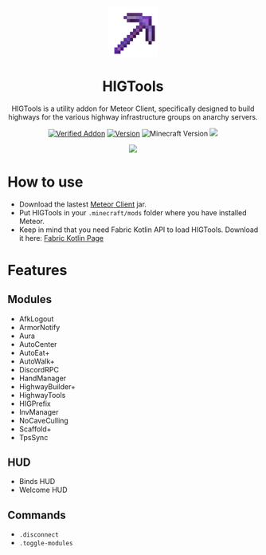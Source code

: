 <div align="center">
  <!-- Logo and Title -->
  <img src="/src/main/resources/assets/higtools/icon.png" alt="logo" width="20%"/>
  <h1>HIGTools</h1>
  <p>HIGTools is a utility addon for Meteor Client, specifically designed to build highways for the various highway infrastructure groups on anarchy servers.</p>

  <!-- Fancy badges -->
  <a href="https://anticope.ml/pages/MeteorAddons.html"><img src="https://img.shields.io/badge/Verified%20Addon-Yes-blueviolet" alt="Verified Addon"></a>
  <a href="https://github.com/RedCarlos26/higtools/releases"><img src="https://img.shields.io/badge/Version-v1.9-blueviolet" alt="Version"></a>
  <img src="https://img.shields.io/badge/Minecraft%20Version-1.19-blueviolet" alt="Minecraft Version">
  <img src="https://img.shields.io/github/downloads/RedCarlos26/higtools/total?color=blueviolet&label=Downloads">
</div>

<div align="center">
  <a href="https://discord.gg/T7j3HxeKD7"><img src="https://invidget.switchblade.xyz/T7j3HxeKD7"></a>
</div>

# How to use
- Download the lastest [Meteor Client](https://meteorclient.com/) jar.
- Put HIGTools in your `.minecraft/mods` folder where you have installed Meteor.
- Keep in mind that you need Fabric Kotlin API to load HIGTools. Download it here: [Fabric Kotlin Page](https://www.curseforge.com/minecraft/mc-mods/fabric-language-kotlin/files/all?filter-game-version=2020709689%3A9008
)
# Features
## Modules
- AfkLogout
- ArmorNotify
- Aura
- AutoCenter
- AutoEat+
- AutoWalk+
- DiscordRPC
- HandManager
- HighwayBuilder+
- HighwayTools
- HIGPrefix
- InvManager
- NoCaveCulling
- Scaffold+
- TpsSync

## HUD
- Binds HUD
- Welcome HUD

## Commands
- `.disconnect`
- `.toggle-modules`

